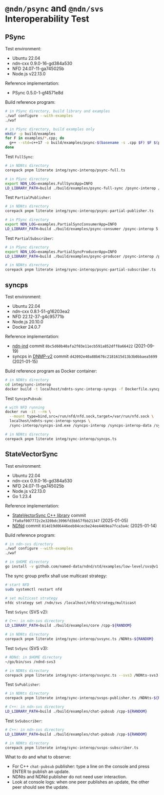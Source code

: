 # `@ndn/psync` and `@ndn/svs` Interoperability Test

## PSync

Test environment:

* Ubuntu 22.04
* ndn-cxx 0.9.0-16-gd384a530
* NFD 24.07-11-ga745025b
* Node.js v22.13.0

Reference implementation:

* PSync 0.5.0-1-gf4571e8d

Build reference program:

```bash
# in PSync directory, build library and examples
./waf configure --with-examples
./waf

# in PSync directory, build examples only
mkdir -p build/examples
for F in examples/*.cpp; do
  g++ --std=c++17 -o build/examples/psync-$(basename -s .cpp $F) $F $(pkg-config --cflags --libs libndn-cxx PSync)
done
```

Test `FullSync`:

```bash
# in NDNts directory
corepack pnpm literate integ/sync-interop/psync-full.ts

# in PSync directory
export NDN_LOG=examples.FullSyncApp=INFO
LD_LIBRARY_PATH=build ./build/examples/psync-full-sync /psync-interop /psync-memphis/${RANDOM} 10 1000
```

Test `PartialPublisher`:

```bash
# in NDNts directory
corepack pnpm literate integ/sync-interop/psync-partial-publisher.ts

# in PSync directory
export NDN_LOG=examples.PartialSyncConsumerApp=INFO
LD_LIBRARY_PATH=build ./build/examples/psync-consumer /psync-interop 5
```

Test `PartialSubscriber`:

```bash
# in PSync directory
export NDN_LOG=examples.PartialSyncProducerApp=INFO
LD_LIBRARY_PATH=build ./build/examples/psync-producer /psync-interop /psync-memphis/${RANDOM} 10 1000

# in NDNts directory
corepack pnpm literate integ/sync-interop/psync-partial-subscriber.ts
```

## syncps

Test environment:

* Ubuntu 22.04
* ndn-cxx 0.8.1-51-g16203ea2
* NFD 22.12-37-g4c95771b
* Node.js 20.10.0
* Docker 24.0.7

Reference implementation:

* [ndn-ind](https://github.com/operantnetworks/ndn-ind) commit `8bc5d60b40afa2f03e11ecb591a852dff8a66422` (2021-09-19)
* syncps in [DNMP-v2](https://github.com/pollere/DNMP-v2) commit `d42092e40a88b676c2181615d13b3b0bbaea5699` (2021-01-15)

Build reference program as Docker container:

```bash
# in NDNts directory
cd integ/sync-interop
docker build -t localhost/ndnts-sync-interop-syncps -f Dockerfile.syncps .
```

Test `SyncpsPubsub`:

```bash
# with NFD running
docker run -it --rm \
  --mount type=bind,src=/run/nfd/nfd.sock,target=/var/run/nfd.sock \
  localhost/ndnts-sync-interop-syncps \
  /sync-interop/syncps-ind.exe /syncps-interop /syncps-interop-data /syncps-interop-data/ind/$RANDOM

# in NDNts directory
corepack pnpm literate integ/sync-interop/syncps.ts
```

## StateVectorSync

Test environment:

* Ubuntu 22.04
* ndn-cxx 0.9.0-16-gd384a530
* NFD 24.07-11-ga745025b
* Node.js v22.13.0
* Go 1.23.4

Reference implementation:

* [StateVectorSync C++ library](https://github.com/named-data/ndn-svs) commit `7fa0af007772c2e320bdc3996fd3bb57fbb21347` (2025-01-05)
* [NDNd](https://github.com/named-data/ndnd) commit `814d19d06446eeb84cecbe24ee4469ea7fca3a4c` (2025-01-14)

Build reference program:

```bash
# in ndn-svs directory
./waf configure --with-examples
./waf

# in $HOME directory
go install -v github.com/named-data/ndnd/std/examples/low-level/svs@v1.4.3-0.20250113180516-814d19d06446
```

The sync group prefix shall use multicast strategy:

```bash
# start NFD
sudo systemctl restart nfd

# set multicast strategy
nfdc strategy set /ndn/svs /localhost/nfd/strategy/multicast
```

Test `SvSync` (SVS v2):

```bash
# C++: in ndn-svs directory
LD_LIBRARY_PATH=build ./build/examples/core /cpp-${RANDOM}

# in NDNts directory
corepack pnpm literate integ/sync-interop/svsync.ts /NDNts-${RANDOM}
```

Test `SvSync` (SVS v3):

```bash
# NDNd: in $HOME directory
~/go/bin/svs /ndnd-svs3

# in NDNts directory
corepack pnpm literate integ/sync-interop/svsync.ts --svs3 /NDNts-svs3
```

Test `SvPublisher`:

```bash
# in NDNts directory
corepack pnpm literate integ/sync-interop/svsps-publisher.ts /NDNts-${RANDOM}

# C++: in ndn-svs directory
LD_LIBRARY_PATH=build ./build/examples/chat-pubsub /cpp-${RANDOM}
```

Test `SvSubscriber`:

```bash
# C++: in ndn-svs directory
LD_LIBRARY_PATH=build ./build/examples/chat-pubsub /cpp-${RANDOM}

# in NDNts directory
corepack pnpm literate integ/sync-interop/svsps-subscriber.ts
```

What to do and what to observe:

* For C++ `chat-pubsub` publisher: type a line on the console and press ENTER to publish an update.
* NDNts and NDNd publisher do not need user interaction.
* Look at console logs: when one peer publishes an update, the other peer should see the update.
